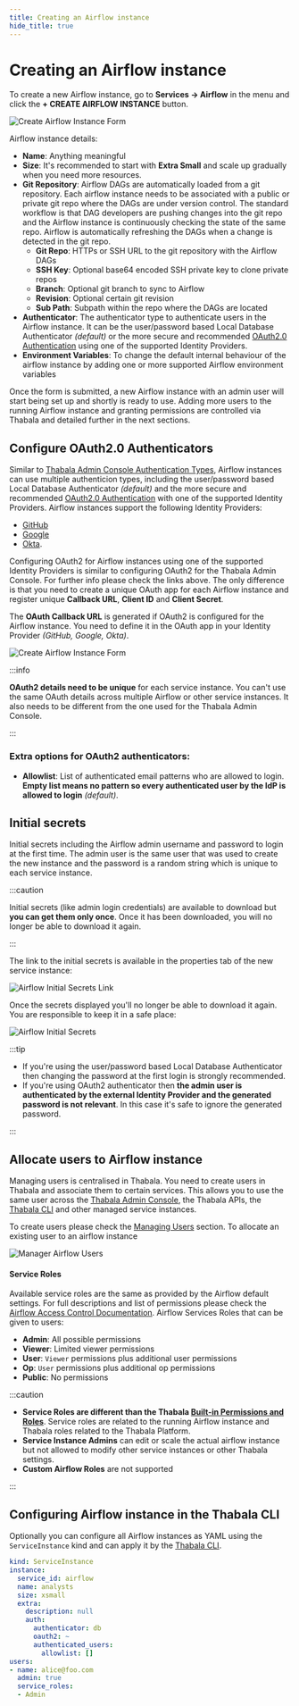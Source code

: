 ```yaml
---
title: Creating an Airflow instance
hide_title: true
---
```


# Creating an Airflow instance

To create a new Airflow instance, go to **Services -> Airflow** in the menu and click the
**+ CREATE AIRFLOW INSTANCE** button.

![Create Airflow Instance Form](./assets/create-airflow-instance.png)

Airflow instance details:
* **Name**: Anything meaningful
* **Size**: It's recommended to start with **Extra Small** and scale up gradually when you need more resources.
* **Git Repository**: Airflow DAGs are automatically loaded from a git repository. Each airflow instance needs
to be associated with a public or private git repo where the DAGs are under version control.
The standard workflow is that DAG developers are pushing changes into the git repo and the Airflow instance is
continuously checking the state of the same repo. Airflow is automatically refreshing the DAGs when a change
is detected in the git repo.
  * **Git Repo**: HTTPs or SSH URL to the git repository with the Airflow DAGs
  * **SSH Key**: Optional base64 encoded SSH private key to clone private repos
  * **Branch**: Optional git branch to sync to Airflow
  * **Revision**: Optional certain git revision
  * **Sub Path**: Subpath within the repo where the DAGs are located
* **Authenticator**: The authenticator type to authenticate users in the Airflow instance. It
can be the user/password based Local Database Authenticator *(default)* or the more secure and recommended
[OAuth2.0 Authentication](/admin-console/security/oauth2) using one of the supported Identity Providers.
* **Environment Variables**: To change the default internal behaviour of the airflow instance by adding
one or more supported Airflow environment variables

Once the form is submitted, a new Airflow instance with an admin user will start being set up and shortly is
ready to use. Adding more users to the running Airflow instance and granting permissions are controlled via
Thabala and detailed further in the next sections.

## Configure OAuth2.0 Authenticators

Similar to [Thabala Admin Console Authentication Types](/admin-console/security/authentication-types),
Airflow instances can use multiple authenticion types, including the user/password based Local Database Authenticator
*(default)* and the more secure and recommended [OAuth2.0 Authentication](/admin-console/security/oauth2) with
one of the supported Identity Providers. Airflow instances support the following Identity Providers:
* [GitHub](/admin-console/security/oauth2-github)
* [Google](/admin-console/security/oauth2-google)
* [Okta](/admin-console/security/oauth2-okta).

Configuring OAuth2 for Airflow instances using one of the supported Identity Providers is similar to configuring
OAuth2 for the Thabala Admin Console. For further info please check the links above. The only difference is that
you need to create a unique OAuth app for each Airflow instance and register unique
**Callback URL**, **Client ID** and **Client Secret**.

The **OAuth Callback URL** is generated if OAuth2 is configured for the Airflow instance.
You need to define it in the OAuth app  in your Identity Provider *(GitHub, Google, Okta)*.

![Create Airflow Instance Form](./assets/oauth-callback-url.png)

:::info

**OAuth2 details need to be unique** for each service instance. You can't use the same OAuth details across
multiple Airflow or other service instances. It also needs to be different from the one used for the
Thabala Admin Console.

:::

### Extra options for OAuth2 authenticators:
* **Allowlist**: List of authenticated email patterns who are allowed to login. **Empty list means no pattern
so every authenticated user by the IdP is allowed to login** *(default)*.

## Initial secrets

Initial secrets including the Airflow admin username and password to login at the first time. The admin user
is the same user that was used to create the new instance and the password is a random string which is
unique to each service instance.

:::caution

Initial secrets (like admin login credentials) are available to download but **you can get them only once**.
Once it has been downloaded, you will no longer be able to download it again.

:::

The link to the initial secrets is available in the properties tab of the new service instance:

![Airflow Initial Secrets Link](./assets/initial-secrets-link.png)

Once the secrets displayed you'll no longer be able to download it again. You are responsible to keep
it in a safe place:

![Airflow Initial Secrets](./assets/initial-secrets.png)

:::tip

* If you're using the user/password based Local Database Authenticator then changing the
password at the first login is strongly recommended.
* If you're using OAuth2 authenticator then **the admin user is authenticated by
the external Identity Provider and the generated password is not relevant**.
In this case it's safe to ignore the generated password.

:::

## Allocate users to Airflow instance

Managing users is centralised in Thabala. You need to create users in Thabala and associate them to certain services.
This allows you to use the same user across the [Thabala Admin Console](/admin-console/overview),
the Thabala APIs, the [Thabala CLI](/cli) and other managed service instances.

To create users please check the [Managing Users](/admin-console/managing-users) section.
To allocate an existing user to an airflow instance


![Manager Airflow Users](./assets/manage-users.png)

#### Service Roles

Available service roles are the same as provided by the Airflow default settings.
For full descriptions and list of permissions please check the [Airflow Access Control Documentation](https://airflow.apache.org/docs/apache-airflow/stable/security/access-control.html).
Airflow Services Roles that can be given to users:

* **Admin**: All possible permissions
* **Viewer**: Limited viewer permissions
* **User**: `Viewer` permissions plus additional user permissions 
* **Op**: `User` permissions plus additional op permissions
* **Public**: No permissions

:::caution

* **Service Roles are different than the Thabala [Built-in Permissions and Roles](/admin-console/security/roles-and-permissions)**.
Service roles are related to the running Airflow instance and Thabala roles related to the Thabala Platform.
* **Service Instance Admins** can edit or scale the actual airflow instance but not allowed to modify other service instances or other
Thabala settings.
* **Custom Airflow Roles** are not supported

:::

## Configuring Airflow instance in the Thabala CLI

Optionally you can configure all Airflow instances as YAML using the `ServiceInstance` kind and can apply it by the [Thabala CLI](/cli).

```yaml
kind: ServiceInstance
instance:
  service_id: airflow
  name: analysts
  size: xsmall
  extra:
    description: null
    auth:
      authenticator: db
      oauth2: ~
      authenticated_users:
        allowlist: []
users:
- name: alice@foo.com
  admin: true
  service_roles:
  - Admin
```
